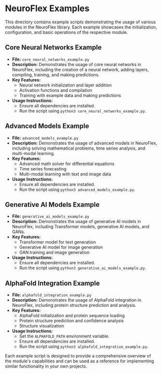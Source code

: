# NeuroFlex Examples

This directory contains example scripts demonstrating the usage of various modules in the NeuroFlex library. Each example showcases the initialization, configuration, and basic operations of the respective module.

## Core Neural Networks Example

- **File:** `core_neural_networks_example.py`
- **Description:** Demonstrates the usage of core neural networks in NeuroFlex, including the creation of a neural network, adding layers, compiling, training, and making predictions.
- **Key Features:**
  - Neural network initialization and layer addition
  - Activation functions and compilation
  - Training with example data and making predictions
- **Usage Instructions:**
  - Ensure all dependencies are installed.
  - Run the script using `python3 core_neural_networks_example.py`.

## Advanced Models Example

- **File:** `advanced_models_example.py`
- **Description:** Demonstrates the usage of advanced models in NeuroFlex, including solving mathematical problems, time series analysis, and multi-modal learning.
- **Key Features:**
  - Advanced math solver for differential equations
  - Time series forecasting
  - Multi-modal learning with text and image data
- **Usage Instructions:**
  - Ensure all dependencies are installed.
  - Run the script using `python3 advanced_models_example.py`.

## Generative AI Models Example

- **File:** `generative_ai_models_example.py`
- **Description:** Demonstrates the usage of generative AI models in NeuroFlex, including Transformer models, generative AI models, and GANs.
- **Key Features:**
  - Transformer model for text generation
  - Generative AI model for image generation
  - GAN training and image generation
- **Usage Instructions:**
  - Ensure all dependencies are installed.
  - Run the script using `python3 generative_ai_models_example.py`.

## AlphaFold Integration Example

- **File:** `alphafold_integration_example.py`
- **Description:** Demonstrates the usage of AlphaFold integration in NeuroFlex, including protein structure prediction and analysis.
- **Key Features:**
  - AlphaFold initialization and protein sequence loading
  - Protein structure prediction and confidence analysis
  - Structure visualization
- **Usage Instructions:**
  - Set the `ALPHAFOLD_PATH` environment variable.
  - Ensure all dependencies are installed.
  - Run the script using `python3 alphafold_integration_example.py`.

Each example script is designed to provide a comprehensive overview of the module's capabilities and can be used as a reference for implementing similar functionality in your own projects.
